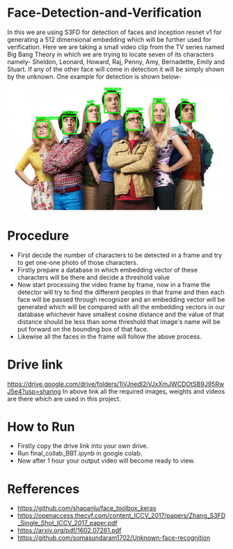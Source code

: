 # Face-Detection-and-Verification
In this we are using S3FD for detection of faces and inception resnet v1 for generating a 512 dimensional embedding which will be further used for verification.
Here we are taking a small video clip from the TV series named Big Bang Theory in which we are trying to locate seven of its characters namely- Sheldon, Leonard, Howard, Raj, Penny, Amy, Bernadette, Emily and Stuart. If any of the other face will come in detection it will be simply shown by the unknown.
One example for detection is shown below-

![alt text](https://github.com/yashtiwari1906/Face-Detection-and-Verification/blob/master/Images/BBT_cast_image.jpg)

# Procedure
- First decide the number of characters to be detected in a frame and try to get one-one photo of those characters.
- Firstly prepare a database in which embedding vector of these characters will be there and decide a threshold value
- Now start processing the video frame by frame, now in a frame the detector will try to find the different peoples in that frame and then each face will be passed through           recognizer and an embedding vector will be generated which will be compared with all the embedding vectors in our database whichever have smallest cosine distance and the value   of that distance should be less than some threshold that image's name will be put forward on the bounding box of that face.
- Likewise all the faces in the frame will follow the above process.

# Drive link
https://drive.google.com/drive/folders/1iVJnedI2jVJxXmJWCDOtSB9J95RwJ5e4?usp=sharing
In above link all the required images, weights and videos are there which are used in this project.

# How to Run
- Firstly copy the drive link into your own drive.
- Run final_collab_BBT.ipynb in google colab.
- Now after 1 hour your output video will become ready to view.

# Refferences
- https://github.com/shaoanlu/face_toolbox_keras
- https://openaccess.thecvf.com/content_ICCV_2017/papers/Zhang_S3FD_Single_Shot_ICCV_2017_paper.pdf
- https://arxiv.org/pdf/1602.07261.pdf
- https://github.com/somasundaram1702/Unknown-face-recognition



